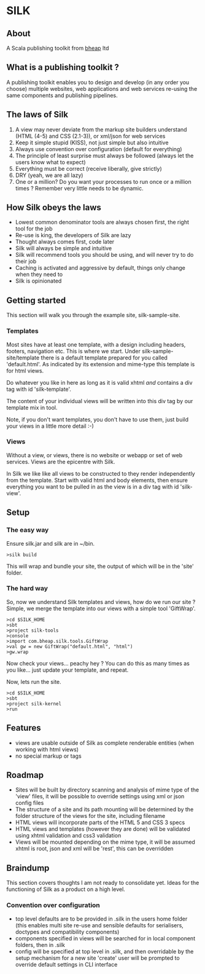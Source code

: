 # SILK

## About

A Scala publishing toolkit from [bheap](http://www.bheap.co.uk) ltd

## What is a publishing toolkit ?

A publishing toolkit enables you to design and develop (in any order you choose) multiple websites, web applications and web services re-using the same components and publishing pipelines.

## The laws of Silk

1. A view may never deviate from the markup site builders understand (HTML (4-5) and CSS (2.1-3)), or xml/json for web services
2. Keep it simple stupid (KISS), not just simple but also intuitive
3. Always use convention over configuration (default for everything)
4. The principle of least surprise must always be followed (always let the users know what to expect)
5. Everything must be correct (receive liberally, give strictly)
6. DRY (yeah, we are all lazy)
7. One or a million?  Do you want your processes to run once or a million times ?  Remember very little needs to be dynamic.

## How Silk obeys the laws

- Lowest common denominator tools are always chosen first, the right tool for the job
- Re-use is king, the developers of Silk are lazy
- Thought always comes first, code later
- Silk will always be simple and intuitive
- Silk will recommend tools you should be using, and will never try to do their job
- Caching is activated and aggressive by default, things only change when they need to
- Silk is opinionated

## Getting started

This section will walk you through the example site, silk-sample-site.

### Templates

Most sites have at least one template, with a design including headers, footers, navigation etc.  This is where we start.  Under silk-sample-site/template there is a default template prepared for you called 'default.html'.  As indicated by its extension and mime-type this template is for html views.

Do whatever you like in here as long as it is valid xhtml *and* contains a div tag with id 'silk-template'.

The content of your individual views will be written into this div tag by our template mix in tool.

Note, if you don't want templates, you don't have to use them, just build your views in a little more detail :-)

### Views

Without a view, or views, there is no website or webapp or set of web services.  Views are the epicentre with Silk.

In Silk we like like all views to be constructed to they render independently from the template.  Start with valid html and body elements, then ensure everything you want to be pulled in as the view is in a div tag with id 'silk-view'.

## Setup

### The easy way

Ensure silk.jar and silk are in ~/bin.

    >silk build

This will wrap and bundle your site, the output of which will be in the 'site' folder.

### The hard way

So, now we understand Silk templates and views, how do we run our site ?  Simple, we merge the template into our views with a simple tool 'GiftWrap'.

    >cd $SILK_HOME
    >sbt
    >project silk-tools
    >console
    >import com.bheap.silk.tools.GiftWrap
    >val gw = new GiftWrap("default.html", "html")
    >gw.wrap

Now check your views... peachy hey ?  You can do this as many times as you like... just update your template, and repeat.

Now, lets run the site.

    >cd $SILK_HOME
    >sbt
    >project silk-kernel
    >run

## Features

- views are usable outside of Silk as complete renderable entities (when working with html views)
- no special markup or tags

## Roadmap

- Sites will be built by directory scanning and analysis of mime type of the 'view' files, it will be possible to override settings using xml or json config files
- The structure of a site and its path mounting will be determined by the folder structure of the views for the site, including filename
- HTML views will incorporate parts of the HTML 5 and CSS 3 specs
- HTML views and templates (however they are done) will be validated using xhtml validation and css3 validation
- Views will be mounted depending on the mime type, it will be assumed xhtml is root, json and xml will be 'rest', this can be overridden

## Braindump

This section covers thoughts I am not ready to consolidate yet.  Ideas for the functioning of Silk as a product on a high level.

### Convention over configuration

- top level defaults are to be provided in .silk in the users home folder (this enables multi site re-use and sensible defaults for serialisers, doctypes and compatibility components)
- components specified in views will be searched for in local component folders, then in .silk
- config will be specified at top level in .silk, and then overridable by the setup mechanism for a new site 'create' user will be prompted to override default settings in CLI interface
